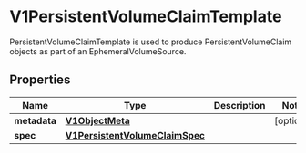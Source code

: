 

# V1PersistentVolumeClaimTemplate

PersistentVolumeClaimTemplate is used to produce PersistentVolumeClaim objects as part of an EphemeralVolumeSource.
## Properties

Name | Type | Description | Notes
------------ | ------------- | ------------- | -------------
**metadata** | [**V1ObjectMeta**](V1ObjectMeta.md) |  |  [optional]
**spec** | [**V1PersistentVolumeClaimSpec**](V1PersistentVolumeClaimSpec.md) |  | 



